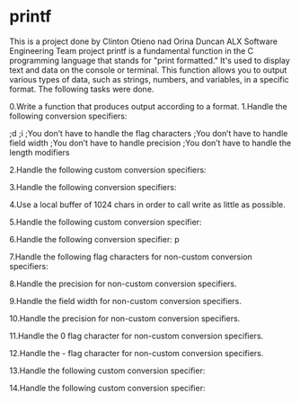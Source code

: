 # printf
This is a project done by Clinton Otieno nad Orina Duncan
ALX Software Engineering Team project
printf is a fundamental function in the C programming language that stands for "print formatted." It's used to display text and data on the console or terminal. This function allows you to output various types of data, such as strings, numbers, and variables, in a specific format.
The following tasks were done.

0.Write a function that produces output according to a format.
1.Handle the following conversion specifiers:

;d
;i
;You don’t have to handle the flag characters
;You don’t have to handle field width
;You don’t have to handle precision
;You don’t have to handle the length modifiers

2.Handle the following custom conversion specifiers:

3.Handle the following conversion specifiers:

4.Use a local buffer of 1024 chars in order to call write as little as possible.

5.Handle the following custom conversion specifier:

6.Handle the following conversion specifier: p

7.Handle the following flag characters for non-custom conversion specifiers:

8.Handle the precision for non-custom conversion specifiers.

9.Handle the field width for non-custom conversion specifiers.

10.Handle the precision for non-custom conversion specifiers.

11.Handle the 0 flag character for non-custom conversion specifiers.

12.Handle the - flag character for non-custom conversion specifiers.

13.Handle the following custom conversion specifier:

14.Handle the following custom conversion specifier:
